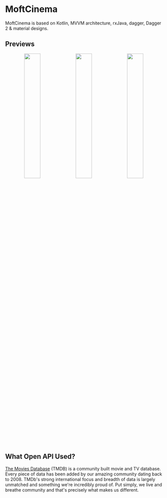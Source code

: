 # MoftCinema

MoftCinema is based on Kotlin, MVVM architecture, rxJava, dagger, Dagger 2 & material designs.
## Previews
<p align="center">
<img src="/art/image1.gif" width="32%"/>
<img src="/art/image2.gif" width="32%"/>
<img src="/art/image1.gif" width="32%"/>
</p>

## What Open API Used?
[The Movies Database](https://developers.themoviedb.org/3/getting-started/introduction) (TMDB) is a community built movie and TV database.
Every piece of data has been added by our amazing community dating back to 2008.
TMDb's strong international focus and breadth of data is largely unmatched and something we're incredibly proud of.
Put simply, we live and breathe community and that's precisely what makes us different.
